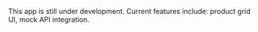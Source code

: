 This app is still under development. Current features include: product grid UI, mock API integration.

